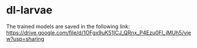 # dl-larvae

The trained models are saved in the following link: https://drive.google.com/file/d/1OFgx9uK51ICJ_QRnx_P4Ezu0Fl_jMUh5/view?usp=sharing
